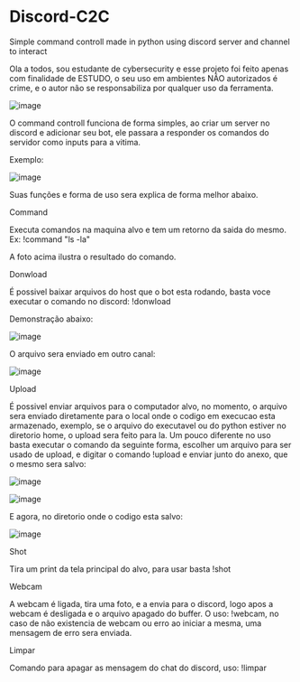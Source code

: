 # Discord-C2C
Simple command controll made in python using discord server and channel to interact

Ola a todos, sou estudante de cybersecurity e esse projeto foi feito apenas com finalidade de ESTUDO, o seu uso em ambientes NÃO autorizados é crime, e o autor não se responsabiliza por qualquer uso da ferramenta.

![image](https://github.com/FromAbbys/Discord-C2C/assets/99764742/4d83e341-a0d5-48e5-9316-3e7415ef57bc)

O command controll funciona de forma simples, ao criar um server no discord e adicionar seu bot, ele passara a responder os comandos do servidor como inputs para a vitima.

Exemplo:

![image](https://github.com/FromAbbys/Discord-C2C/assets/99764742/b81c12ae-3653-433f-808c-ef88da89ff73)


Suas funções e forma de uso sera explica de forma melhor abaixo. 


Command

Executa comandos na maquina alvo e tem um retorno da saida do mesmo. Ex: !command "ls -la"

A foto acima ilustra o resultado do comando.

Donwload

É possivel baixar arquivos do host que o bot esta rodando, basta voce executar o comando no discord: !donwload <path do arquivo>

Demonstração abaixo:

![image](https://github.com/FromAbbys/Discord-C2C/assets/99764742/d12d517b-9caa-44f9-b939-0d39bae16dce)

O arquivo sera enviado em outro canal:

![image](https://github.com/FromAbbys/Discord-C2C/assets/99764742/3aac2bfe-98cf-4586-8616-fd9f23a5eded)


Upload

É possivel enviar arquivos para o computador alvo, no momento, o arquivo sera enviado diretamente para o local onde o codigo em execucao esta armazenado, exemplo, se o arquivo do executavel ou do python estiver no diretorio home, o upload sera feito para la.
Um pouco diferente no uso basta executar o comando da seguinte forma, escolher um arquivo para ser usado de upload, e digitar o comando !upload e enviar junto do anexo, que o mesmo sera salvo:

![image](https://github.com/FromAbbys/Discord-C2C/assets/99764742/69af50b3-bab9-4e38-a3e7-77e361a5d6f7)

![image](https://github.com/FromAbbys/Discord-C2C/assets/99764742/adc21685-b5ca-4ee6-9610-eda313259b7d)

E agora, no diretorio onde o codigo esta salvo:

![image](https://github.com/FromAbbys/Discord-C2C/assets/99764742/a7a1016b-d90a-4a50-a6b1-ebdc3e55dab0)



Shot

Tira um print da tela principal do alvo, para usar basta !shot 


Webcam

A webcam é ligada, tira uma foto, e a envia para o discord, logo apos a webcam é desligada e o arquivo apagado do buffer. O uso: !webcam, no caso de não existencia de webcam ou erro ao iniciar a mesma, uma mensagem de erro sera enviada.

Limpar

Comando para apagar as mensagem do chat do discord, uso: !limpar
